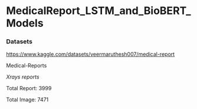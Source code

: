 # MedicalReport_LSTM_and_BioBERT_Models



### Datasets

https://www.kaggle.com/datasets/veermaruthesh007/medical-report

Medical-Reports
  
*Xrays*
*reports*




Total Report: 3999

Total Image: 7471
